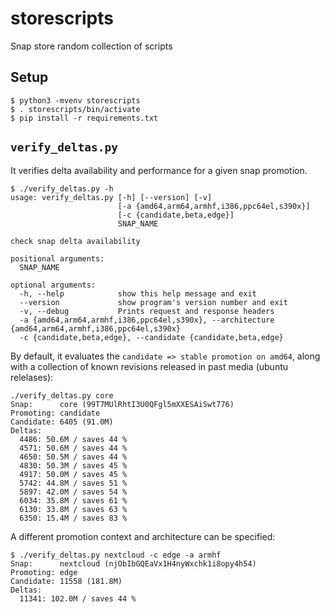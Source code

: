 # storescripts

Snap store random collection of scripts

## Setup

```
$ python3 -mvenv storescripts
$ . storescripts/bin/activate
$ pip install -r requirements.txt
```

## `verify_deltas.py`

It verifies delta availability and performance for a given snap promotion.

```
$ ./verify_deltas.py -h
usage: verify_deltas.py [-h] [--version] [-v]
                        [-a {amd64,arm64,armhf,i386,ppc64el,s390x}]
                        [-c {candidate,beta,edge}]
                        SNAP_NAME

check snap delta availability

positional arguments:
  SNAP_NAME

optional arguments:
  -h, --help            show this help message and exit
  --version             show program's version number and exit
  -v, --debug           Prints request and response headers
  -a {amd64,arm64,armhf,i386,ppc64el,s390x}, --architecture {amd64,arm64,armhf,i386,ppc64el,s390x}
  -c {candidate,beta,edge}, --candidate {candidate,beta,edge}
```

By default, it evaluates the `candidate => stable promotion on amd64`, along with a collection of
known revisions released in past media (ubuntu relelases):

```
./verify_deltas.py core
Snap:      core (99T7MUlRhtI3U0QFgl5mXXESAiSwt776)
Promoting: candidate
Candidate: 6405 (91.0M)
Deltas:
  4486: 50.6M / saves 44 %
  4571: 50.6M / saves 44 %
  4650: 50.5M / saves 44 %
  4830: 50.3M / saves 45 %
  4917: 50.0M / saves 45 %
  5742: 44.8M / saves 51 %
  5897: 42.0M / saves 54 %
  6034: 35.8M / saves 61 %
  6130: 33.8M / saves 63 %
  6350: 15.4M / saves 83 %
```

A different promotion context and architecture can be specified:

```
$ ./verify_deltas.py nextcloud -c edge -a armhf
Snap:      nextcloud (njObIbGQEaVx1H4nyWxchk1i8opy4h54)
Promoting: edge
Candidate: 11558 (181.8M)
Deltas:
  11341: 102.0M / saves 44 %
```
